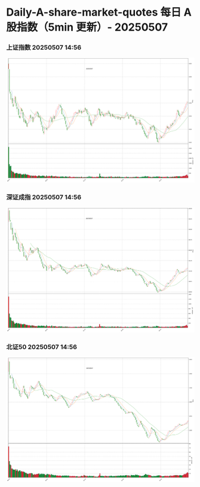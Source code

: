 
# Daily-A-share-market-quotes 每日 A 股指数（5min 更新）- 20250507

### 上证指数 20250507 14:56
![](./fig/2025/5/20250507-sh000001.png)

### 深证成指 20250507 14:56
![](./fig/2025/5/20250507-sz399001.png)

### 北证50 20250507 14:56
![](./fig/2025/5/20250507-bj899050.png)
